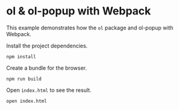 # ol & ol-popup with Webpack

This example demonstrates how the `ol` package and ol-popup with Webpack.

Install the project dependencies.

    npm install

Create a bundle for the browser.

    npm run build

Open `index.html` to see the result.

    open index.html
